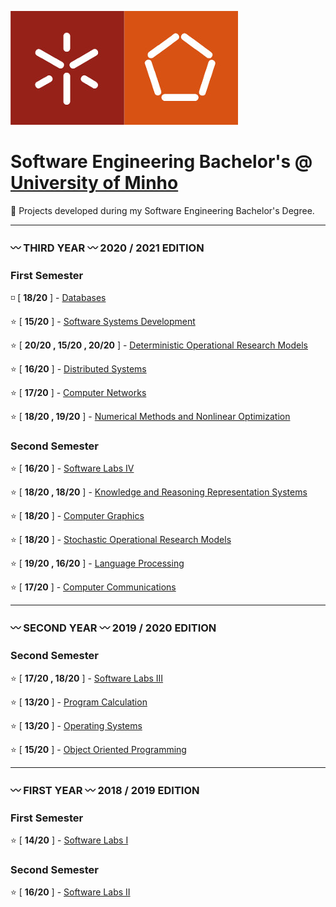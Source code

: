 ![alt text](https://github.com/L-Pinto/UMinho-LEI/blob/main/UM_logo.jpg)

# Software Engineering Bachelor's @ [University of Minho](https://www.uminho.pt/EN/)
   :large_orange_diamond: Projects developed during my Software Engineering Bachelor's Degree.

***

### :wavy_dash: THIRD YEAR :wavy_dash:      2020 / 2021 EDITION

### First Semester 
:white_medium_small_square: [ **18/20** ] - [Databases](https://github.com/L-Pinto/UMinho-LEI/tree/main/III/BD)

:star: [ **15/20** ] - [Software Systems Development](https://github.com/L-Pinto/UMinho-LEI/tree/main/III/DSS)

:star: [ **20/20 , 15/20 , 20/20** ] - [Deterministic Operational Research Models](https://github.com/L-Pinto/UMinho-LEI/tree/main/III/MDIO)

:star: [ **16/20** ] - [Distributed Systems](https://github.com/L-Pinto/UMinho-LEI/tree/main/III/SD)

:star: [ **17/20** ] - [Computer Networks](https://github.com/L-Pinto/UMinho-LEI/tree/main/III/RC)

:star: [ **18/20 , 19/20** ] - [Numerical Methods and Nonlinear Optimization](https://github.com/L-Pinto/UMinho-LEI/tree/main/III/MNOL)

### Second Semester 
:star: [ **16/20** ] - [Software Labs IV](https://github.com/L-Pinto/UMinho-LEI/tree/main/III/LI4)

:star: [ **18/20 , 18/20** ] - [Knowledge and Reasoning Representation Systems](https://github.com/L-Pinto/UMinho-LEI/tree/main/III/SRCR)

:star: [ **18/20** ] - [Computer Graphics](https://github.com/L-Pinto/UMinho-LEI/tree/main/III/CG)

:star: [ **18/20** ] - [Stochastic Operational Research Models](https://github.com/L-Pinto/UMinho-LEI/tree/main/III/MEIO)

:star: [ **19/20 , 16/20** ] - [Language Processing](https://github.com/L-Pinto/UMinho-LEI/tree/main/III/PL)

:star: [ **17/20** ] - [Computer Communications](https://github.com/L-Pinto/UMinho-LEI/tree/main/III/CC)


***

### :wavy_dash: SECOND YEAR :wavy_dash:      2019 / 2020 EDITION

### Second Semester 
:star: [ **17/20 , 18/20** ] - [Software Labs III](https://github.com/L-Pinto/UMinho-LEI/tree/main/II/LI3)

:star: [ **13/20** ] - [Program Calculation](https://github.com/L-Pinto/UMinho-LEI/tree/main/II/CP)

:star: [ **13/20** ] - [Operating Systems](https://github.com/L-Pinto/UMinho-LEI/tree/main/II/SO)

:star: [ **15/20** ] - [Object Oriented Programming](https://github.com/L-Pinto/UMinho-LEI/tree/main/II/POO)


***

### :wavy_dash: FIRST YEAR :wavy_dash:      2018 / 2019 EDITION

### First Semester 
:star: [ **14/20** ] - [Software Labs I](https://github.com/L-Pinto/UMinho-LEI/tree/main/I/LI1)

### Second Semester 
:star: [ **16/20** ] - [Software Labs II](https://github.com/L-Pinto/UMinho-LEI/tree/main/I/LI2)
